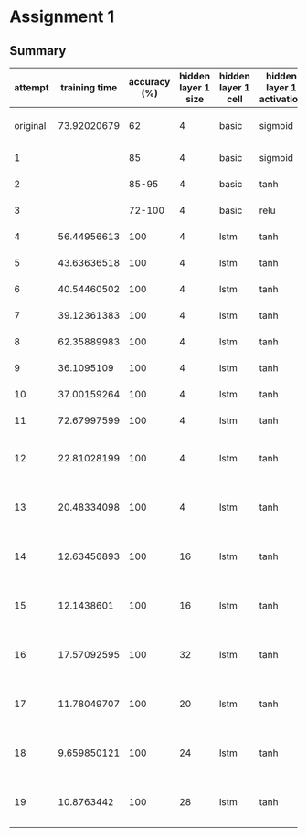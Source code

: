 # Assignment 1
## Summary
| attempt  | training time | accuracy (%) | hidden layer 1 size | hidden layer 1 cell | hidden layer 1 activation | weight init          | early stopping  | learning rate                                                                            | mini batch size   | training size | valid size |
|----------|---------------|--------------|---------------------|---------------------|---------------------------|----------------------|-----------------|------------------------------------------------------------------------------------------|-------------------|---------------|------------|
| original | 73.92020679   | 62           | 4                   | basic               | sigmoid                   | random uniform       | N/A             | 0.01                                                                                     | 1 (no mini batch) | 4000          | 0          |
| 1        |               | 85           | 4                   | basic               | sigmoid                   | xavier initlaization | valid error < 1 | 0.01                                                                                     | 256               | 3000          | 1000       |
| 2        |               | 85-95        | 4                   | basic               | tanh                      | xavier initlaization | valid error < 1 | 0.01                                                                                     | 256               | 3000          | 1000       |
| 3        |               | 72-100       | 4                   | basic               | relu                      | he initialization    | valid error < 1 | 0.01                                                                                     | 256               | 3000          | 1000       |
| 4        | 56.44956613   | 100          | 4                   | lstm                | tanh                      | xavier initlaization | valid error < 1 | 0.01                                                                                     | 16                | 3000          | 1000       |
| 5        | 43.63636518   | 100          | 4                   | lstm                | tanh                      | xavier initlaization | valid error < 1 | 0.01                                                                                     | 32                | 3000          | 1000       |
| 6        | 40.54460502   | 100          | 4                   | lstm                | tanh                      | xavier initlaization | valid error < 1 | 0.01                                                                                     | 64                | 3000          | 1000       |
| 7        | 39.12361383   | 100          | 4                   | lstm                | tanh                      | xavier initlaization | valid error < 1 | 0.01                                                                                     | 128               | 3000          | 1000       |
| 8        | 62.35889983   | 100          | 4                   | lstm                | tanh                      | xavier initlaization | valid error < 1 | 0.01                                                                                     | 256               | 3000          | 1000       |
| 9        | 36.1095109    | 100          | 4                   | lstm                | tanh                      | xavier initlaization | valid error < 1 | 0.02                                                                                     | 256               | 3000          | 1000       |
| 10       | 37.00159264   | 100          | 4                   | lstm                | tanh                      | xavier initlaization | valid error < 1 | 0.02                                                                                     | 500               | 3000          | 1000       |
| 11       | 72.67997599   | 100          | 4                   | lstm                | tanh                      | xavier initlaization | valid error < 1 | 0.04                                                                                     | 500               | 3000          | 1000       |
| 12       | 22.81028199   | 100          | 4                   | lstm                | tanh                      | xavier initlaization | valid error < 1 | decayed_lr = tf.train.exponential_decay(0.04, global_step, 100000, 0.99, staircase=True) | 500               | 3000          | 1000       |
| 13       | 20.48334098   | 100          | 4                   | lstm                | tanh                      | xavier initlaization | valid error < 1 | decayed_lr = tf.train.exponential_decay(0.06, global_step, 100000, 0.99, staircase=True) | 500               | 3000          | 1000       |
| 14       | 12.63456893   | 100          | 16                  | lstm                | tanh                      | xavier initlaization | valid error < 1 | decayed_lr = tf.train.exponential_decay(0.05, global_step, 100000, 0.99, staircase=True) | 500               | 3000          | 1000       |
| 15       | 12.1438601    | 100          | 16                  | lstm                | tanh                      | xavier initlaization | valid error < 1 | decayed_lr = tf.train.exponential_decay(0.06, global_step, 100000, 0.99, staircase=True) | 500               | 3000          | 1000       |
| 16       | 17.57092595   | 100          | 32                  | lstm                | tanh                      | xavier initlaization | valid error < 1 | decayed_lr = tf.train.exponential_decay(0.06, global_step, 100000, 0.99, staircase=True) | 500               | 3000          | 1000       |
| 17       | 11.78049707   | 100          | 20                  | lstm                | tanh                      | xavier initlaization | valid error < 1 | decayed_lr = tf.train.exponential_decay(0.06, global_step, 100000, 0.99, staircase=True) | 500               | 3000          | 1000       |
| 18       | 9.659850121   | 100          | 24                  | lstm                | tanh                      | xavier initlaization | valid error < 1 | decayed_lr = tf.train.exponential_decay(0.06, global_step, 100000, 0.99, staircase=True) | 500               | 3000          | 1000       |
| 19       | 10.8763442    | 100          | 28                  | lstm                | tanh                      | xavier initlaization | valid error < 1 | decayed_lr = tf.train.exponential_decay(0.06, global_step, 100000, 0.99, staircase=True) | 500               | 3000          | 1000       |